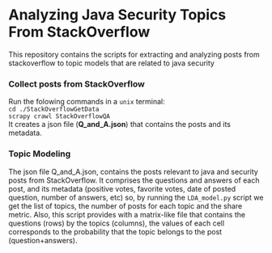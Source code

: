 # Analyzing Java Security Topics From StackOverflow
This repository contains the scripts for extracting and analyzing posts from stackoverflow to topic models that are related to java security

<h3> Collect posts from StackOverflow</h3>
Run the folowing commands in a <code>unix</code> terminal:<br>
<code>cd ./StackOverflowGetData</code><br>
<code>scrapy crawl StackOverflowQA</code><br>
It creates a json file (<b>Q_and_A.json</b>) that contains the posts and its metadata.


<h3>Topic Modeling</h3>
The json file Q_and_A.json, contains the posts relevant to java and security posts from StackOverflow.  It comprises the questions and answers of each post, and its metadata (positive votes, favorite votes, date of posted question, number of answers, etc) so, by running the
<code>LDA_model.py</code> script we get the list of topics, the number of posts for each topic and the share metric. Also, this script provides with a matrix-like file that contains the questions (rows) by the topics (columns), the values of each cell corresponds to the probability that the topic belongs to the post (question+answers).

<h3></h3>


